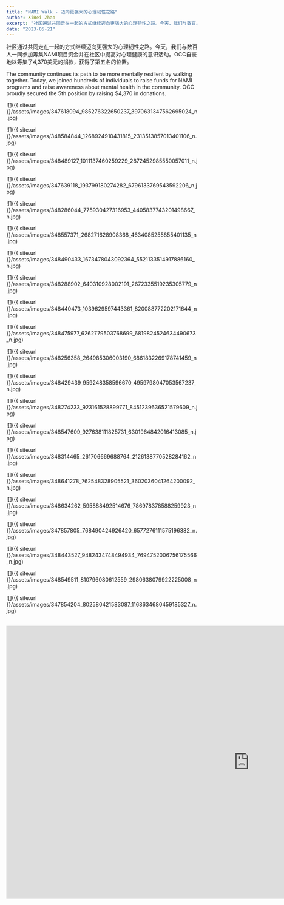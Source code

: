 ```yaml
---
title: "NAMI Walk - 迈向更强大的心理韧性之路"
author: XiBei Zhao
excerpt: "社区通过共同走在一起的方式继续迈向更强大的心理韧性之路。今天，我们与数百人一同参加筹集NAMI项目资金并在社区中提高对心理健康的意识活动。OCC自豪地以筹集了4,370美元的捐款，获得了第五名的位置。"
date: "2023-05-21"
---
```


社区通过共同走在一起的方式继续迈向更强大的心理韧性之路。今天，我们与数百人一同参加筹集NAMI项目资金并在社区中提高对心理健康的意识活动。OCC自豪地以筹集了4,370美元的捐款，获得了第五名的位置。

The community continues its path to be more mentally resilient by walking together. Today, we joined hundreds of individuals to raise funds for NAMI programs and raise awareness about mental health in the community. OCC proudly secured the 5th position by raising $4,370 in donations.

![]({{ site.url }}/assets/images/347618094_985276322650237_3970631347562695024_n.jpg)

![]({{ site.url }}/assets/images/348584844_1268924910431815_2313513857013401106_n.jpg)

![]({{ site.url }}/assets/images/348489127_1011137460259229_2872452985550057011_n.jpg)

![]({{ site.url }}/assets/images/347639118_193799180274282_6796133769543592206_n.jpg)

![]({{ site.url }}/assets/images/348286044_775930427316953_4405837743201498667_n.jpg)

![]({{ site.url }}/assets/images/348557371_268271628908368_4634085255855401135_n.jpg)

![]({{ site.url }}/assets/images/348490433_1673478043092364_5521133514917886160_n.jpg)

![]({{ site.url }}/assets/images/348288902_640310928002191_2672335519235305779_n.jpg)

![]({{ site.url }}/assets/images/348440473_1039629597443361_820088772202171644_n.jpg)

![]({{ site.url }}/assets/images/348475977_6262779503768699_6819824524634490673_n.jpg)

![]({{ site.url }}/assets/images/348256358_264985306003190_6861832269178741459_n.jpg)

![]({{ site.url }}/assets/images/348429439_959248358596670_4959798047053567237_n.jpg)

![]({{ site.url }}/assets/images/348274233_923161528899771_8451239636521579609_n.jpg)

![]({{ site.url }}/assets/images/348547609_927638111825731_6301964842016413085_n.jpg)

![]({{ site.url }}/assets/images/348314465_261706669688764_2126138770528284162_n.jpg)

![]({{ site.url }}/assets/images/348641278_762548328905521_3602036041264200092_n.jpg)

![]({{ site.url }}/assets/images/348634262_595888492514676_786978378588259923_n.jpg)

![]({{ site.url }}/assets/images/347857805_768490424926420_6577276111575196382_n.jpg)

![]({{ site.url }}/assets/images/348443527_9482434748494934_7694752006756175566_n.jpg)

![]({{ site.url }}/assets/images/348549511_810796080612559_2980638079922225008_n.jpg)

![]({{ site.url }}/assets/images/347854204_802580421583087_1168634680459185327_n.jpg)

<br>

<iframe width="1280" height="720" src="https://www.youtube.com/embed/dILBd0suIdU" title="NAMI Walk 2023" frameborder="0" allow="accelerometer; autoplay; clipboard-write; encrypted-media; gyroscope; picture-in-picture; web-share" allowfullscreen></iframe>
